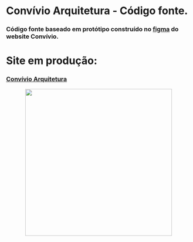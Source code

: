 # Convívio Arquitetura - Código fonte.


### Código fonte baseado em protótipo construído no [figma](https://www.figma.com/file/KE00gKBQRJZVgdgBYIhvp9/Untitled?type=design&node-id=10-2&mode=design&t=2btMblfUP4m39qnv-0) do website Convívio. <br/>

# Site em produção:
### [Convívio Arquitetura](https://www.figma.com/file/pt0lHIu0BzmNUzyy55jML4/Projeto-Conv%C3%ADvio?type=design&node-id=0-1&mode=design&t=2btMblfUP4m39qnv-0)


<div align="center">
<img width="400" src="https://github.com/alicelopes47/Convivio/assets/116360728/9489ee1e-afc0-4eee-8a6f-759b1968c31a" />
</div>
